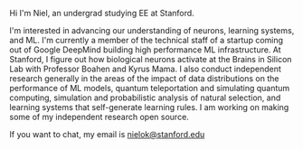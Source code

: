 Hi I'm Niel, an undergrad studying EE at Stanford. 

I'm interested in advancing our understanding of neurons, learning systems, and ML. I'm currently a member of the technical staff of a startup coming out of Google DeepMind building high performance ML infrastructure. At Stanford, I figure out how biological neurons activate at the Brains in Silicon Lab with Professor Boahen and Kyrus Mama. I also conduct independent research generally in the areas of the impact of data distributions on the performance of ML models, quantum teleportation and simulating quantum computing, simulation and probabilistic analysis of natural selection, and learning systems that self-generate learning rules. I am working on making some of my independent research open source.

If you want to chat, my email is nielok@stanford.edu
<!--
**NielOk/NielOk** is a ✨ _special_ ✨ repository because its `README.md` (this file) appears on your GitHub profile.

Here are some ideas to get you started:

- 🔭 I’m currently working on ...
- 🌱 I’m currently learning ...
- 👯 I’m looking to collaborate on ...
- 🤔 I’m looking for help with ...
- 💬 Ask me about ...
- 📫 How to reach me: ...
- 😄 Pronouns: ...
- ⚡ Fun fact: ...
-->
